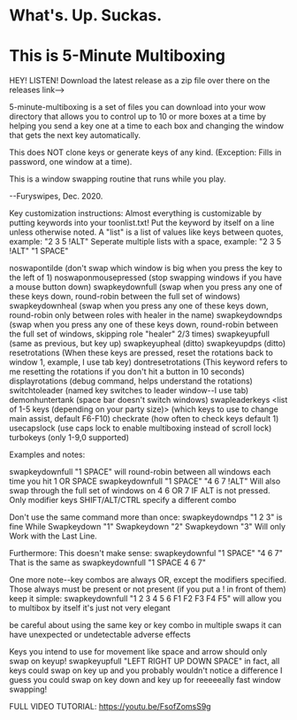 #  What's. Up. Suckas.
#  This is 5-Minute Multiboxing


HEY! LISTEN! Download the latest release as a zip file over there on the releases link-->

5-minute-multiboxing is a set of files you can download into your wow directory that allows you to control up to 10 or more boxes at a time by helping you send a key one at a time to each box and changing the window that gets the next key automatically.

This does NOT clone keys or generate keys of any kind. (Exception: Fills in password, one window at a time).

This is a window swapping routine that runs while you play.

--Furyswipes, Dec. 2020.

Key customization instructions:
Almost everything is customizable by putting keywords into your toonlist.txt!
Put the keyword by itself on a line unless otherwise noted.
A "list" is a list of values like keys between quotes, example: "2 3 5 !ALT"
Seperate multiple lists with a space, example: "2 3 5 !ALT" "1 SPACE"

noswapontilde   (don't swap which window is big when you press the key to the left of 1) 
noswaponmousepressed   (stop swapping windows if you have a mouse button down)
swapkeydownfull <one or more lists of key combos>  (swap when you press any one of these keys down, round-robin between the full set of windows)
swapkeydownheal <one or more lists of key combos>  (swap when you press any one of these keys down, round-robin only between roles with healer in the name)
swapkeydowndps <one or more lists of key combos> (swap when you press any one of these keys down, round-robin between the full set of windows, skipping role "healer" 2/3 times)
swapkeyupfull (same as previous, but key up)
swapkeyupheal (ditto)
swapkeyupdps  (ditto)
resetrotations <key combo or list> (When these keys are pressed, reset the rotations back to window 1, example, I use tab key)
dontresetrotations (This keyword refers to me resetting the rotations if you don't hit a button in 10 seconds)
displayrotations (debug command, helps understand the rotations)
switchtoleader <key or list of keys> (named key switches to leader window--I use tab)
demonhuntertank (space bar doesn't switch windows)
swapleaderkeys <list of 1-5 keys (depending on your party size)> (which keys to use to change main assist, default F6-F10)
checkrate <milliseconds> (how often to check keys default 1)
usecapslock (use caps lock to enable multiboxing instead of scroll lock)
turbokeys <list of keys  to activate on keyup AND keydown> (only 1-9,0 supported)

Examples and notes:

swapkeydownfull "1 SPACE" 
will round-robin between all windows each  time you hit 1 OR SPACE
swapkeydownfull "1 SPACE" "4 6 7 !ALT"
Will also swap through the full set of windows on 4 6 OR 7 IF ALT is not pressed.
Only modifier keys SHIFT/ALT/CTRL specify a different combo

Don't use the same command more than once:
swapkeydowndps "1 2 3" is fine
While
Swapkeydown "1"
Swapkeydown "2"
Swapkeydown "3"
Will only Work with the Last Line.


Furthermore:
This doesn't make sense:
swapkeydownful "1 SPACE" "4 6 7"
That is the same as 
swapkeydownfull "1 SPACE 4 6 7"

One more note--key combos are always OR, except the modifiers specified. Those always must be present or not present (if you put a !  in front of them)
keep it simple:
swapkeydownfull "1 2 3 4 5 6 F1 F2 F3 F4 F5" will allow you to multibox by itself
it's just not very elegant

be careful about using the same key or key combo in multiple swaps
it can have unexpected or undetectable adverse effects

Keys you intend to use for movement like space and arrow should only swap on keyup!
swapkeyupfull "LEFT RIGHT UP DOWN SPACE"
in fact, all keys could swap on key up and you probably wouldn't notice a difference
I guess you could swap on key down and key up for reeeeeally fast window swapping!


FULL VIDEO TUTORIAL:
https://youtu.be/FsofZomsS9g
